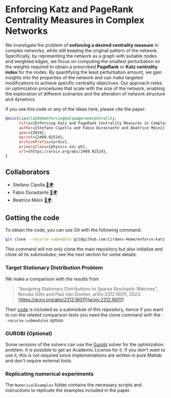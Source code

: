 # Enforcing Katz and PageRank Centrality Measures in Complex Networks

We investigate the problem of **enforcing a desired centrality measure** in complex networks, 
while still keeping the original pattern of the network. Specifically, by representing the 
network as a graph with suitable nodes and weighted edges, we focus on computing the smallest 
perturbation on the weights required to obtain a prescribed **PageRank** or **Katz centrality index** 
for the nodes. By quantifying the least perturbation amount, we gain insights into the properties 
of the network and can make targeted modifications to achieve specific centrality objectives. 
Our approach relies on optimization procedures that scale with the size of the network, 
enabling the exploration of different scenarios and the alteration of network structure 
and dynamics.

If you use this code or any of the ideas here, please cite the paper:
```bibtex
@misc{cipolla2024enforcingkatzpagerankcentrality,
      title={Enforcing Katz and PageRank Centrality Measures in Complex Networks}, 
      author={Stefano Cipolla and Fabio Durastante and Beatrice Meini},
      year={2024},
      eprint={2409.02524},
      archivePrefix={arXiv},
      primaryClass={physics.soc-ph},
      url={https://arxiv.org/abs/2409.02524}, 
}
```

## Collaborators

- Stefano Cipolla [:email:](s.cipolla@soton.ac.uk)[:earth_africa:](https://stefanocipolla.github.io/)
- Fabio Durastante [:email:](fabio.durastante@unipi.it)[:earth_africa:](https://fdurastante.github.io)
- Beatrice Meini [:email:](beatrice.meini@unipi.it)[:earth_africa:](https://people.dm.unipi.it/meini/)

## Getting the code

To obtain the code, you can use Git with the following command:
```bash
git clone --recurse-submodule git@github.com:Cirdans-Home/enforce-katz-and-pagerank.git
```
This command will not only clone the main repository but also initialize and clone all its submodules; see the next section for some details.


### Target Stationary Distribution Problem

We make a comparison with the results from

> "Assigning Stationary Distributions to Sparse Stochastic Matrices", Nicolas Gillis and Paul Van Dooren, arXiv:2312.16011, 2023. [https://arxiv.org/abs/2312.16011](arxiv:2312.16011)

Their [code](https://gitlab.com/ngillis/TSDP) is included as a submodule of this repository, hence if you want to run the related comparison tests you need the clone command with the `--recurse-submodules` option.

### GUROBI (Optional)

Some versions of the solvers can use the [Gurobi](https://www.gurobi.com) solver for the optimization problem. It is possible to get an Academic License for it. If you don't want to use it, this is not required since implementations are written in pure Matlab and don't require external tools.

### Replicating numerical experiments

The `NumericalExamples` folder contains the necessary scripts and instructions to replicate the examples included in the paper.
